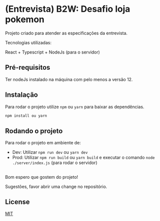 # (Entrevista) B2W: Desafio loja pokemon

Projeto criado para atender as especificações da entrevista.

Tecnologias utilizadas:

React + Typescript + NodeJs (para o servidor)

## Pré-requisitos

Ter nodeJs instalado na máquina com pelo menos a versão 12.

## Instalação

Para rodar o projeto utilize `npm` ou `yarn` para baixar as dependências.


```bash
npm install ou yarn
```



## Rodando o projeto

Para rodar o projeto em ambiente de:

- Dev: Utilizar `npm run dev` ou `yarn dev`
- Prod: Utilizar `npm run build` ou `yarn build` e executar o comando `node ./server/index.js` (para rodar o servidor)

## 

Bom espero que gostem do projeto!

Sugestões, favor abrir uma change no repositório.

## License
[MIT](https://choosealicense.com/licenses/mit/)